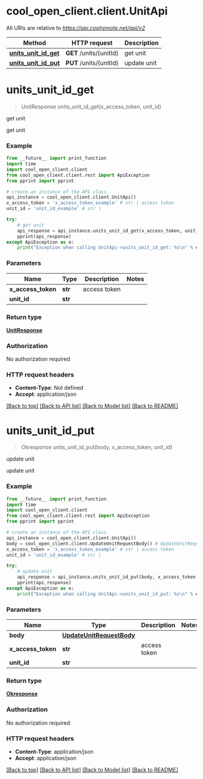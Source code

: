 # cool_open_client.client.UnitApi

All URIs are relative to *https://api.coolremote.net/api/v2*

Method | HTTP request | Description
------------- | ------------- | -------------
[**units_unit_id_get**](UnitApi.md#units_unit_id_get) | **GET** /units/{unitId} | get unit
[**units_unit_id_put**](UnitApi.md#units_unit_id_put) | **PUT** /units/{unitId} | update unit

# **units_unit_id_get**
> UnitResponse units_unit_id_get(x_access_token, unit_id)

get unit

get unit

### Example
```python
from __future__ import print_function
import time
import cool_open_client.client
from cool_open_client.client.rest import ApiException
from pprint import pprint

# create an instance of the API class
api_instance = cool_open_client.client.UnitApi()
x_access_token = 'x_access_token_example' # str | access token
unit_id = 'unit_id_example' # str | 

try:
    # get unit
    api_response = api_instance.units_unit_id_get(x_access_token, unit_id)
    pprint(api_response)
except ApiException as e:
    print("Exception when calling UnitApi->units_unit_id_get: %s\n" % e)
```

### Parameters

Name | Type | Description  | Notes
------------- | ------------- | ------------- | -------------
 **x_access_token** | **str**| access token | 
 **unit_id** | **str**|  | 

### Return type

[**UnitResponse**](UnitResponse.md)

### Authorization

No authorization required

### HTTP request headers

 - **Content-Type**: Not defined
 - **Accept**: application/json

[[Back to top]](#) [[Back to API list]](../README.md#documentation-for-api-endpoints) [[Back to Model list]](../README.md#documentation-for-models) [[Back to README]](../README.md)

# **units_unit_id_put**
> Okresponse units_unit_id_put(body, x_access_token, unit_id)

update unit

update unit

### Example
```python
from __future__ import print_function
import time
import cool_open_client.client
from cool_open_client.client.rest import ApiException
from pprint import pprint

# create an instance of the API class
api_instance = cool_open_client.client.UnitApi()
body = cool_open_client.client.UpdateUnitRequestBody() # UpdateUnitRequestBody | 
x_access_token = 'x_access_token_example' # str | access token
unit_id = 'unit_id_example' # str | 

try:
    # update unit
    api_response = api_instance.units_unit_id_put(body, x_access_token, unit_id)
    pprint(api_response)
except ApiException as e:
    print("Exception when calling UnitApi->units_unit_id_put: %s\n" % e)
```

### Parameters

Name | Type | Description  | Notes
------------- | ------------- | ------------- | -------------
 **body** | [**UpdateUnitRequestBody**](UpdateUnitRequestBody.md)|  | 
 **x_access_token** | **str**| access token | 
 **unit_id** | **str**|  | 

### Return type

[**Okresponse**](Okresponse.md)

### Authorization

No authorization required

### HTTP request headers

 - **Content-Type**: application/json
 - **Accept**: application/json

[[Back to top]](#) [[Back to API list]](../README.md#documentation-for-api-endpoints) [[Back to Model list]](../README.md#documentation-for-models) [[Back to README]](../README.md)

